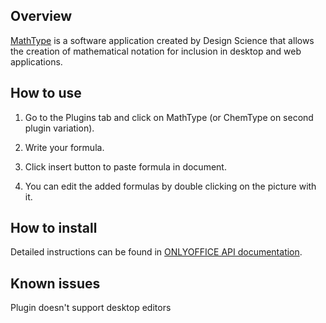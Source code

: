 ## Overview

[MathType](https://www.wiris.com/en/mathtype/) is a software application created by Design Science that allows the creation of mathematical notation for inclusion in desktop and web applications.

## How to use

1. Go to the Plugins tab and click on MathType (or ChemType on second plugin variation).

2. Write your formula.

3. Click insert button to paste formula in document.

4. You can edit the added formulas by double clicking on the picture with it.

## How to install

Detailed instructions can be found in [ONLYOFFICE API documentation](https://api.onlyoffice.com/plugin/installation).

## Known issues
Plugin doesn't support desktop editors